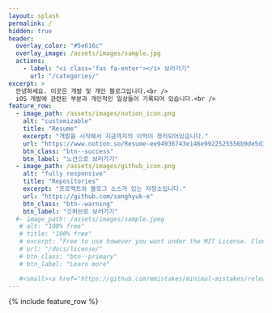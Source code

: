 ```yaml
---
layout: splash
permalink: /
hidden: true
header:
  overlay_color: "#5e616c"
  overlay_image: /assets/images/sample.jpg
  actions:
    - label: "<i class='fas fa-enter'></i> 보러가기"
      url: "/categories/"
excerpt: >
  안녕하세요. 이곳은 개발 및 개인 블로그입니다.<br />
  iOS 개발에 관련된 부분과 개인적인 일상들이 기록되어 있습니다.<br />
feature_row:
  - image_path: /assets/images/notion_icon.png
    alt: "customizable"
    title: "Resume"
    excerpt: "개발을 시작해서 지금까지의 이력이 정리되어있습니다."
    url: "https://www.notion.so/Resume-ee94936743e146e9922525556b9de5d3"
    btn_class: "btn--success"
    btn_label: "노션으로 보러가기"
  - image_path: /assets/images/github_icon.png
    alt: "fully responsive"
    title: "Repositories"
    excerpt: "프로젝트와 블로그 소스가 있는 저장소입니다."
    url: "https://github.com/sanghyuk-e"
    btn_class: "btn--warning"
    btn_label: "깃허브로 보러가기"
  #- image_path: /assets/images/sample.jpeg
   # alt: "100% free"
   # title: "100% free"
   # excerpt: "Free to use however you want under the MIT License. Clone it, fork it, customize it... whatever!"
   # url: "/docs/license/"
   # btn_class: "btn--primary"
   # btn_label: "Learn more"  

   #<small><a href="https://github.com/mmistakes/minimal-mistakes/releases/tag/4.19.3">Latest release v4.19.3</a></small>
---
```


{% include feature_row %}
